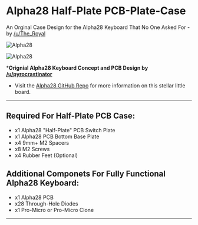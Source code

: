 # Alpha28 Half-Plate PCB-Plate-Case
 
An Orginal Case Design for the Alpha28 Keyboard That No One Asked For - by [/u/The_Royal](https://www.reddit.com/user/The_Royal/)

![Alpha28](https://i.imgur.com/3JT8HrB.png)

![Alpha28](https://i.imgur.com/en8pT4G.png)



***Orignial Alpha28 Keyboard Concept and PCB Design by [/u/pyrocrastinator](https://www.reddit.com/user/pyrocrastinator)**

- Visit the [Alpha28 GitHub Repo](https://github.com/PyrooL/Alpha) for more information on this stellar little board.

___

## Required For Half-Plate PCB Case:

- x1 Alpha28 "Half-Plate" PCB Switch Plate
- x1 Alpha28 PCB Bottom Base Plate
- x4 9mm+ M2 Spacers
- x8 M2 Screws
- x4 Rubber Feet (Optional)

## Additional Componets For Fully Functional Alpha28 Keyboard:

- x1 Alpha28 PCB
- x28 Through-Hole Diodes
- x1 Pro-Micro or Pro-Micro Clone 

___

